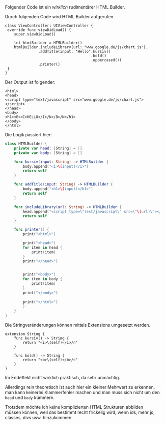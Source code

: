 Folgender Code ist ein _wirklich_ rudimentärer HTML Builder. 


Durch folgenden Code wird HTML Builder aufgerufen 
```
class ViewController: UIViewController {
 override func viewDidLoad() {
    super.viewDidLoad()

    let htmlBuilder = HTMLBuilder()
    htmlBuilder.includeLibrary(url: "www.google.de/js/chart.js").
               .addTitle(input: "Hello".kursiv()
                                       .bold()
                                       .uppercased())
               .printer()
 }
}
```

Der Output ist folgender: 
```
<html>
<head>
<script type="text/javascript" src="www.google.de/js/chart.js"></script>
</head>
<body>
<h1><B><I>HELLO</I>/N</B>/N</h1>
</body>
</html>
```

Die Logik passiert hier:
```swift
class HTMLBuilder {
    private var head: [String] = []
    private var body: [String] = []

    func kursiv(input: String) -> HTMLBuilder {
        body.append("<i>\(input)</i>")
        return self
    }

    func addTitle(input: String) -> HTMLBuilder {
        body.append("<h1>\(input)</h1>")
        return self
    }

    func includeLibrary(url: String) -> HTMLBuilder {
        head.append("<script type=\"text/javascript\" src=\"\(url)\"></script>")
        return self
    }

    func printer() {
        print("<html>")

        print("<head>")
        for item in head {
            print(item)
        }
        print("</head>")


        print("<body>")
        for item in body {
            print(item)
        }
        print("</body>")
        
        print("</html>")
        }
    }
}
```

Die Stringveränderungen können mittels Extensions umgesetzt werden. 
```
extension String {
    func kursiv() -> String {
        return "<i>\(self)</i>/n"
    }

    func bold() -> String {
        return "<b>\(self)</b>/n"
    }
}
```

Im Endeffekt nicht wirklich praktisch, da sehr unmächtig.

Allerdings rein theoretisch ist auch hier ein kleiner Mehrwert zu erkennen, man kann keinerlei Klammerfehler machen und man muss sich nicht um den  `head` und `body` kümmern. 

Trotzdem möchte ich keine komplizierten HTML Strukturen abbilden müssen können, weil das bestimmt recht frickelig wird, wenn ids, mehr js, classes, divs usw. hinzukommen. 
